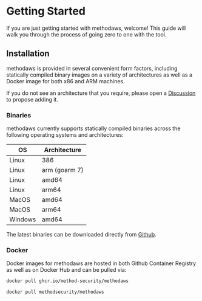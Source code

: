 # Getting Started

If you are just getting started with methodaws, welcome! This guide will walk you through the process of going zero to one with the tool.

## Installation

methodaws is provided in several convenient form factors, including statically compiled binary images on a variety of architectures as well as a Docker image for both x86 and ARM machines.

If you do not see an architecture that you require, please open a [Discussion](../community/contribute/discussions.md) to propose adding it.

### Binaries

methodaws currently supports statically compiled binaries across the following operating systems and architectures:

| OS      | Architecture  |
| ------- | ------------- |
| Linux   | 386           |
| Linux   | arm (goarm 7) |
| Linux   | amd64         |
| Linux   | arm64         |
| MacOS   | amd64         |
| MacOS   | arm64         |
| Windows | amd64         |

The latest binaries can be downloaded directly from [Github](releases).

### Docker

Docker images for methodaws are hosted in both Github Container Registry as well as on Docker Hub and can be pulled via:

```bash
docker pull ghcr.io/method-security/methodaws
```

```bash
docker pull methodsecurity/methodaws
```

[releases]: https://github.com/Method-Security/methodaws/releases/latest
